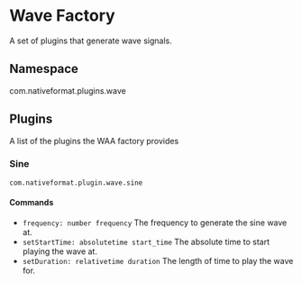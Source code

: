 # Wave Factory
A set of plugins that generate wave signals.

## Namespace

com.nativeformat.plugins.wave

## Plugins

A list of the plugins the WAA factory provides

### Sine

`com.nativeformat.plugin.wave.sine`

#### Commands

* `frequency: number frequency` The frequency to generate the sine wave at.
* `setStartTime: absolutetime start_time` The absolute time to start playing the wave at.
* `setDuration: relativetime duration` The length of time to play the wave for.
